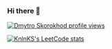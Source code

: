 ### Hi there 👋

[![Dmytro Skorokhod profile views](https://u8views.com/api/v1/github/profiles/8528674/views/day-week-month-total-count.svg)](https://u8views.com/github/D-Integral)

[![KnlnKS's LeetCode stats](https://leetcode-stats-six.vercel.app/?username=dmytryk)](https://github.com/KnlnKS/leetcode-stats)

<!--
**D-Integral/D-Integral** is a ✨ _special_ ✨ repository because its `README.md` (this file) appears on your GitHub profile.

Here are some ideas to get you started:

- 🔭 I’m currently working on ...
- 🌱 I’m currently learning ...
- 👯 I’m looking to collaborate on ...
- 🤔 I’m looking for help with ...
- 💬 Ask me about ...
- 📫 How to reach me: ...
- 😄 Pronouns: ...
- ⚡ Fun fact: ...
-->
